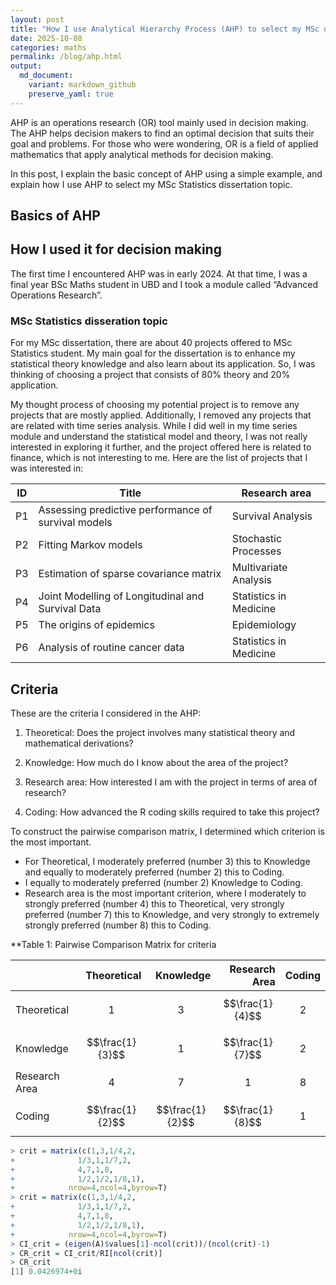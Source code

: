 ```yaml
---
layout: post
title: "How I use Analytical Hierarchy Process (AHP) to select my MSc dissertation project"
date: 2025-10-08
categories: maths
permalink: /blog/ahp.html
output:
  md_document:
    variant: markdown_github
    preserve_yaml: true
---
```


AHP is an operations research (OR) tool mainly used in decision making.
The AHP helps decision makers to find an optimal decision that suits
their goal and problems. For those who were wondering, OR is a field of
applied mathematics that apply analytical methods for decision making.

In this post, I explain the basic concept of AHP using a simple example,
and explain how I use AHP to select my MSc Statistics dissertation
topic.

## Basics of AHP

## How I used it for decision making

The first time I encountered AHP was in early 2024. At that time, I was
a final year BSc Maths student in UBD and I took a module called
“Advanced Operations Research”.

### MSc Statistics disseration topic

For my MSc dissertation, there are about 40 projects offered to MSc
Statistics student. My main goal for the dissertation is to enhance my
statistical theory knowledge and also learn about its application. So, I
was thinking of choosing a project that consists of 80% theory and 20%
application.

My thought process of choosing my potential project is to remove any
projects that are mostly applied. Additionally, I removed any projects
that are related with time series analysis. While I did well in my time
series module and understand the statistical model and theory, I was not
really interested in exploring it further, and the project offered here
is related to finance, which is not interesting to me. Here are the list
of projects that I was interested in:

| ID  | Title                                               | Research area          |
|---------------|----------------------------------------|------------------|
| P1  | Assessing predictive performance of survival models | Survival Analysis      |
| P2  | Fitting Markov models                               | Stochastic Processes   |
| P3  | Estimation of sparse covariance matrix              | Multivariate Analysis  |
| P4  | Joint Modelling of Longitudinal and Survival Data   | Statistics in Medicine |
| P5  | The origins of epidemics                            | Epidemiology           |
| P6  | Analysis of routine cancer data                     | Statistics in Medicine |

## Criteria

These are the criteria I considered in the AHP:

1.  Theoretical: Does the project involves many statistical theory and
    mathematical derivations?

2.  Knowledge: How much do I know about the area of the project?

3.  Research area: How interested I am with the project in terms of area
    of research?

4.  Coding: How advanced the R coding skills required to take this
    project?

To construct the pairwise comparison matrix, I determined which
criterion is the most important.

-   For Theoretical, I moderately preferred (number 3) this to Knowledge
    and equally to moderately preferred (number 2) this to Coding.
-   I equally to moderately preferred (number 2) Knowledge to Coding.
-   Research area is the most important criterion, where I moderately to
    strongly preferred (number 4) this to Theoretical, very strongly
    preferred (number 7) this to Knowledge, and very strongly to
    extremely strongly preferred (number 8) this to Coding.

**Table 1: Pairwise Comparison Matrix for criteria


|          |  Theoretical |  Knowledge | Research Area | Coding |
|:---------|----------:|----------:|---------:| --------: |
| Theoretical | $$1$$ | $$3$$ | $$\frac{1}{4}$$ | $$2$$ |
| Knowledge | $$\frac{1}{3}$$ | $$1$$ | $$\frac{1}{7}$$ | $$2$$ |
| Research Area | $$4$$ | $$7$$ | $$1$$ | $$8$$ |
| Coding | $$\frac{1}{2}$$ | $$\frac{1}{2}$$ | $$\frac{1}{8}$$ | $$1$$ |



```r
> crit = matrix(c(1,3,1/4,2,
+              1/3,1,1/7,2,
+              4,7,1,8,
+              1/2,1/2,1/8,1),
+            nrow=4,ncol=4,byrow=T)
> crit = matrix(c(1,3,1/4,2,
+              1/3,1,1/7,2,
+              4,7,1,8,
+              1/2,1/2,1/8,1),
+            nrow=4,ncol=4,byrow=T)
> CI_crit = (eigen(A)$values[1]-ncol(crit))/(ncol(crit)-1)
> CR_crit = CI_crit/RI[ncol(crit)]
> CR_crit
[1] 0.0426974+0i
```